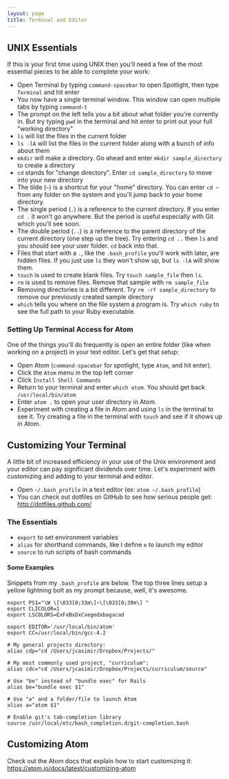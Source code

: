 ```yaml
---
layout: page
title: Terminal and Editor
---
```


## UNIX Essentials

If this is your first time using UNIX then you'll need a few of the most essential pieces to be able to complete your work:

* Open Terminal by typing `command-spacebar` to open Spotlight, then type `Terminal` and hit enter
* You now have a single terminal window. This window can open multiple tabs by typing `command-t`
* The prompt on the left tells you a bit about what folder you're currently in. But try typing `pwd` in the terminal and hit enter to print out your full "working directory"
* `ls` will list the files in the current folder
* `ls -lA` will list the files in the current folder along with a bunch of info about them
* `mkdir` will make a directory. Go ahead and enter `mkdir sample_directory` to create a directory
* `cd` stands for "change directory". Enter `cd sample_directory` to move into your new directory
* The tilde (`~`) is a shortcut for your "home" directory. You can enter `cd ~` from any folder on the system and you'll jump back to your home directory.
* The single period (`.`) is a reference to the current directory. If you enter `cd .` it won't go anywhere. But the period is useful especially with Git which you'll see soon.
* The double period (`..`) is a reference to the parent directory of the current directory (one step up the tree). Try entering `cd ..` then `ls` and you should see your user folder. `cd` back into that.
* Files that start with a `.`, like the `.bash_profile` you'll work with later, are hidden files. If you just use `ls` they won't show up, but `ls -lA` will show them.
* `touch` is used to create blank files. Try `touch sample_file` then `ls`.
* `rm` is used to remove files. Remove that sample with `rm sample_file`
* Removing directories is a bit different. Try `rm -rf sample_directory` to remove our previously created sample directory
* `which` tells you where on the file system a program is. Try `which ruby` to see the full path to your Ruby executable.

### Setting Up Terminal Access for Atom

One of the things you'll do frequently is open an entire folder (like when working on a project) in your text editor. Let's get that setup:

* Open Atom (`command-spacebar` for spotlight, type `Atom`, and hit enter).
* Click the `Atom` menu in the top left corner
* Click `Install Shell Commands`
* Return to your terminal and enter `which atom`. You should get back `/usr/local/bin/atom`
* Enter `atom .` to open your user directory in Atom.
* Experiment with creating a file in Atom and using `ls` in the terminal to see it. Try creating a file in the terminal with `touch` and see if it shows up in Atom.

## Customizing Your Terminal

A little bit of increased efficiency in your use of the Unix environment and your editor can pay significant dividends over time. Let's experiment with customizing and adding to your terminal and editor.

* Open `~/.bash_profile` in a text editor (ex: `atom ~/.bash_profile`)
* You can check out dotfiles on GitHub to see how serious people get: http://dotfiles.github.com/

### The Essentials

* `export` to set environment variables
* `alias` for shorthand commands, like I define `e` to launch my editor
* `source` to run scripts of bash commands

#### Some Examples

Snippets from my `.bash_profile` are below. The top three lines setup a yellow lightning bolt as my prompt because, well, it's awesome.

```
export PS1="\W \[\033[0;33m\]⚡\[\033[0;39m\] "
export CLICOLOR=1
export LSCOLORS=ExFxBxDxCxegedabagacad

export EDITOR='/usr/local/bin/atom'
export CC=/usr/local/bin/gcc-4.2

# My general projects directory:
alias cdp="cd /Users/jcasimir/Dropbox/Projects/"

# My most commonly used project, "curriculum":
alias cdc="cd /Users/jcasimir/Dropbox/Projects/curriculum/source"

# Use "be" instead of "bundle exec" for Rails
alias be="bundle exec $1"

# Use "a" and a folder/file to launch Atom
alias a="atom $1"

# Enable git's tab-completion library
source /usr/local/etc/bash_completion.d/git-completion.bash
```

## Customizing Atom

Check out the Atom docs that explain how to start customizing it: https://atom.io/docs/latest/customizing-atom